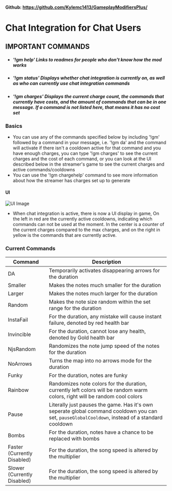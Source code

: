 #### Github: https://github.com/Kylemc1413/GameplayModifiersPlus/


# Chat Integration for Chat Users
## IMPORTANT COMMANDS 
- #####  '!gm help' Links to readmes for people who don't know how the mod works
- ##### '!gm status' Displays whether chat integration is currently on, as well as who can currently use chat integration commands
- ##### '!gm charges' Displays the current charge count, the commands that currently have costs, and the amount of commands that can be in one message. If a command is not listed here, that means it has no cost set

### Basics
- You can use any of the commands specified below by including '!gm' followed by a command in your message, i.e. '!gm da' and the command will activate if there isn't a cooldown active for that command and you have enough charges, you can type '!gm charges' to see the current charges and the cost of each command, or you can look at the UI described below in the streamer's game to see the current charges and active commands/cooldowns
- You can use the '!gm chargehelp' command to see more information about how the streamer has charges set up to generate

#### UI
![UI Image](https://i.imgur.com/gaK45ww.png)
- When chat integration is active, there is now a UI display in game, On the left in red are the currently active cooldowns, indicating which commands can not be used at the moment. In the center is a counter of the current charges compared to the max charges, and on the right in yellow is the commands that are currently active.

### Current Commands
| Command | Description |
| - | - |
| DA | Temporarily activates disappearing arrows for the duration |
| Smaller | Makes the notes much smaller for the duration |
| Larger | Makes the notes much larger for the duration |
| Random | Makes the note size random within the set range for the duration |
| InstaFail | For the duration, any mistake will cause instant failure, denoted by red health bar |
| Invincible | For the duration, cannot lose any health, denoted by Gold health bar |
| NjsRandom | Randomizes the note jump speed of the notes for the duration |
| NoArrows | Turns the map into no arrows mode for the duration |
| Funky | For the duration, notes are funky |
| Rainbow | Randomizes note colors for the duration, currently left colors will be random warm colors, right will be random cool colors |
| Pause | Literally just pauses the game. Has it's own seperate global command cooldown you can set, `pauseGlobalCooldown`, instead of a standard cooldown |
| Bombs | For the duration, notes have a chance to be replaced with bombs |
| Faster (Currently Disabled) | For the duration, the song speed is altered by the multiplier |
| Slower (Currently Disabled) | For the duration, the song speed is altered by the multiplier |
